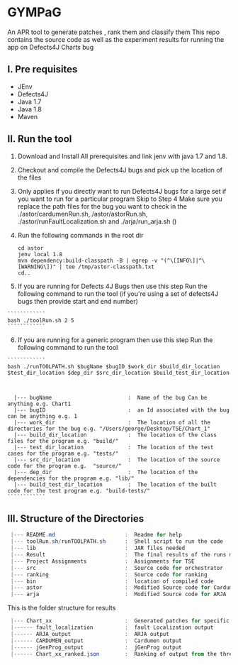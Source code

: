 # GYMPaG

An APR tool to generate patches , rank them and classify them
This repo contains the source code as well as the experiment results for running the app on Defects4J Charts bug


I. Pre requisites
--------------
 - JEnv
 - Defects4J
 - Java 1.7
 - Java 1.8
 - Maven

II. Run the tool
---------------------------
 1. Download and Install All prerequisites and link jenv with java 1.7 and 1.8.
 2. Checkout and compile the Defects4J bugs and pick up the location of the files
 3. Only applies if you directly want to run Defects4J bugs for a large set if you want to run for a particular program Skip to Step 4
      Make sure you replace the path files for the bug you want to check in the ./astor/cardumenRun.sh,./astor/astorRun.sh, ./astor/runFaultLocalization.sh and ./arja/run_arja.sh ()
 4. Run the following commands in the root dir

    ````````````
    cd astor
    jenv local 1.8
    mvn dependency:build-classpath -B | egrep -v "(^\[INFO\]|^\[WARNING\])" | tee /tmp/astor-classpath.txt
    cd..
    ````````````
  5. If you are running for Defects 4J Bugs then use this step
    Run the following command to run the tool (if you're using a set of defects4J bugs then provide start and end number)

    ````````````
    bash ./toolRun.sh 2 5
    ````````````
   6. If you are running for a generic program then use this step
    Run the following command to run the tool 
    
    
    ````````````
    bash ./runTOOLPATH.sh $bugName $bugID $work_dir $build_dir_location $test_dir_location $dep_dir $src_dir_location $build_test_dir_location
    
    
   
      |--- bugName                        :  Name of the bug Can be anything e.g. Chart1
      |--- bugID                          :  an Id associated with the bug can be anything e.g. 1
      |--- work_dir                       :  The location of all the directories for the bug e.g. "/Users/george/Desktop/TSE/Chart_1"
      |--- build_dir_location             :  The location of the class files for the program e.g. "build/"
      |--- test_dir_location              :  The location of the test cases for the program e.g. "tests/"
      |--- src_dir_location               :  The location of the source code for the program e.g.  "source/"
      |--- dep_dir                        :  The location of the dependencies for the program e.g. "lib/"
      |--- build_test_dir_location        :  The location of the built code for the test program e.g. "build-tests/"
    ````````````

 
 III. Structure of the Directories
 -------------------------------
 ```powershell
  |--- README.md                      :  Readme for help
  |--- toolRun.sh/runTOOLPATH.sh      :  Shell script to run the code
  |--- lib                            :  JAR files needed
  |--- Result                         :  The final results of the runs made by the system
  |--- Project Assignments            :  Assignments for TSE
  |--- src                            :  Source code for orchestrator
  |--- ranking                        :  Source code for ranking
  |--- bin                            :  location of compiled code
  |--- astor                          :  Modified Source code for Cardumen, jGenProg and Fault localization
  |--- arja                           :  Modified Source code for ARJA
```


This is the folder structure for results
 ```powershell
  |--- Chart_xx                       :  Generated patches for specific bugs
  |------ fault_localization          :  fault Localization output
  |------ ARJA_output                 :  ARJA output
  |------ CARDUMEN_output             :  Cardumen output
  |------ jGenProg_output             :  jGenProg output
  |------ Chart_xx_ranked.json        :  Ranking of output from the three tools
```
